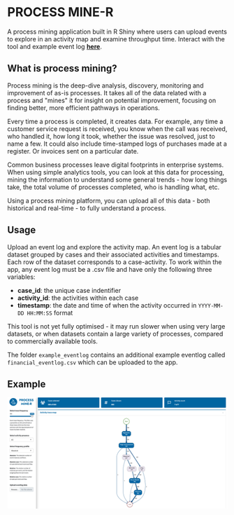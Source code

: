 # PROCESS MINE-R

A process mining application built in R Shiny where users can upload events to explore in an activity map and examine throughput time. Interact with the tool and example event log **[here](https://ndrshiny.shinyapps.io/process_mining_application/)**.

## What is process mining?
Process mining is the deep-dive analysis, discovery, monitoring and improvement of as-is processes. It takes all of the data related with a process and "mines" it for insight on potential improvement, focusing on finding better, more efficient pathways in operations. 

Every time a process is completed, it creates data. For example, any time a customer service request is received, you know when the call was received, who handled it, how long it took, whether the issue was resolved, just to name a few. It could also include time-stamped logs of purchases made at a register. Or invoices sent on a particular date.

Common business processes leave digital footprints in enterprise systems. When using simple analytics tools, you can look at this data for processing, mining the information to understand some general trends - how long things take, the total volume of processes completed, who is handling what, etc.

Using a process mining platform, you can upload all of this data - both historical and real-time - to fully understand a process.

## Usage
Upload an event log and explore the activity map. An event log is a tabular dataset grouped by cases and their associated activities and timestamps. Each row of the dataset corresponds to a case-activity. To work within the app, any event log must be a .csv file and have only the following three variables: 

- **case_id**: the unique case indentifier
- **activity_id**: the activities within each case
- **timestamp**: the date and time of when the activity occurred in `YYYY-MM-DD HH:MM:SS` format

This tool is not yet fully optimised - it may run slower when using very large datasets, or when datasets contain a large variety of processes, compared to commercially available tools.

The folder `example_eventlog` contains an additional example eventlog called `financial_eventlog.csv` which can be uploaded to the app.

## Example
<p align="center">
<img width="1429" alt="example" src="https://github.com/dempseynoel/process-mine-r/blob/main/process_miner_screenshot.png">
</p>
